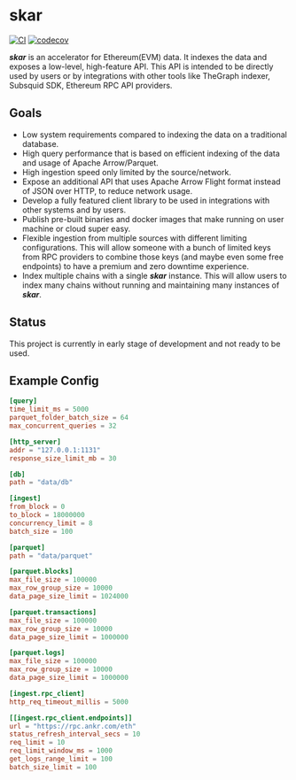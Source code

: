 # skar
[![CI](https://github.com/ozgrakkurt/skar/actions/workflows/ci.yaml/badge.svg?branch=main)](https://github.com/ozgrakkurt/skar/actions/workflows/ci.yaml)
[![codecov](https://codecov.io/gh/ozgrakkurt/skar/branch/main/graph/badge.svg?token=SPS7FB1V48)](https://codecov.io/gh/ozgrakkurt/skar)

_**skar**_ is an accelerator for Ethereum(EVM) data. It indexes the data and exposes a low-level, high-feature API.
This API is intended to be directly used by users or by integrations with other tools like TheGraph indexer,
 Subsquid SDK, Ethereum RPC API providers.

## Goals

- Low system requirements compared to indexing the data on a traditional database.
- High query performance that is based on efficient indexing of the data and usage of Apache Arrow/Parquet.
- High ingestion speed only limited by the source/network.
- Expose an additional API that uses Apache Arrow Flight format instead of JSON over HTTP, to reduce network usage.
- Develop a fully featured client library to be used in integrations with other systems and by users.
- Publish pre-built binaries and docker images that make running on user machine or cloud super easy.
- Flexible ingestion from multiple sources with different limiting configurations. This will allow someone with a bunch of limited keys from RPC providers
to combine those keys (and maybe even some free endpoints) to have a premium and zero downtime experience.
- Index multiple chains with a single _**skar**_ instance. This will allow users to index many chains without running and maintaining many instances of _**skar**_.
 
## Status

This project is currently in early stage of development and not ready to be used.

## Example Config

```toml
[query]
time_limit_ms = 5000
parquet_folder_batch_size = 64
max_concurrent_queries = 32

[http_server]
addr = "127.0.0.1:1131"
response_size_limit_mb = 30

[db]
path = "data/db"

[ingest]
from_block = 0
to_block = 18000000
concurrency_limit = 8
batch_size = 100

[parquet]
path = "data/parquet"

[parquet.blocks]
max_file_size = 100000
max_row_group_size = 10000
data_page_size_limit = 1024000

[parquet.transactions]
max_file_size = 100000
max_row_group_size = 10000
data_page_size_limit = 1000000

[parquet.logs]
max_file_size = 100000
max_row_group_size = 10000
data_page_size_limit = 1000000

[ingest.rpc_client]
http_req_timeout_millis = 5000

[[ingest.rpc_client.endpoints]]
url = "https://rpc.ankr.com/eth"
status_refresh_interval_secs = 10
req_limit = 10
req_limit_window_ms = 1000
get_logs_range_limit = 100
batch_size_limit = 100
```
